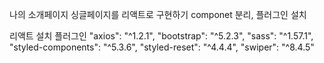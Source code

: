 나의 소개페이지 싱글페이지를 리액트로 구현하기
componet 분리, 플러그인 설치

리액트 설치 플러그인
    "axios": "^1.2.1",
    "bootstrap": "^5.2.3",
    "sass": "^1.57.1",
    "styled-components": "^5.3.6",
    "styled-reset": "^4.4.4",
    "swiper": "^8.4.5"